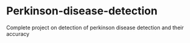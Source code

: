 # Perkinson-disease-detection
Complete project on detection of perkinson disease detection and their accuracy
